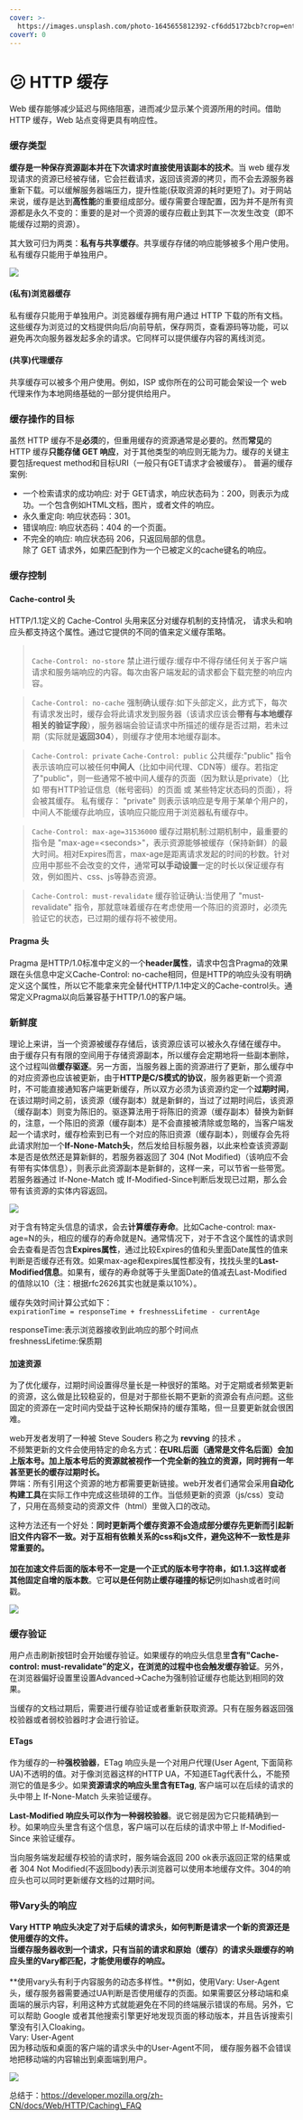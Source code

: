 ```yaml
---
cover: >-
  https://images.unsplash.com/photo-1645655812392-cf6dd5172bcb?crop=entropy&cs=srgb&fm=jpg&ixid=MnwxOTcwMjR8MHwxfHJhbmRvbXx8fHx8fHx8fDE2NDYwMTE2OTQ&ixlib=rb-1.2.1&q=85
coverY: 0
---
```


# 😕 HTTP 缓存

Web 缓存能够减少延迟与网络阻塞，进而减少显示某个资源所用的时间。借助 HTTP 缓存，Web 站点变得更具有响应性。

### 缓存类型

**缓存是一种保存资源副本并在下次请求时直接使用该副本的技术**。当 web 缓存发现请求的资源已经被存储，它会拦截请求，返回该资源的拷贝，而不会去源服务器重新下载。可以缓解服务器端压力，提升性能(获取资源的耗时更短了)。对于网站来说，缓存是达到**高性能**的重要组成部分。缓存需要合理配置，因为并不是所有资源都是永久不变的：重要的是对一个资源的缓存应截止到其下一次发生改变（即不能缓存过期的资源）。

其大致可归为两类：**私有与共享缓存**。共享缓存存储的响应能够被多个用户使用。私有缓存只能用于单独用户。

![](<../../.gitbook/assets/0 (1)>)

#### (私有)浏览器缓存

私有缓存只能用于单独用户。浏览器缓存拥有用户通过 HTTP 下载的所有文档。这些缓存为浏览过的文档提供向后/向前导航，保存网页，查看源码等功能，可以避免再次向服务器发起多余的请求。它同样可以提供缓存内容的离线浏览。

#### (共享)代理缓存

共享缓存可以被多个用户使用。例如，ISP 或你所在的公司可能会架设一个 web 代理来作为本地网络基础的一部分提供给用户。

### 缓存操作的目标

虽然 HTTP 缓存不是**必须**的，但重用缓存的资源通常是必要的。然而**常见**的 HTTP 缓存**只能存储 GET 响应**，对于其他类型的响应则无能为力。缓存的关键主要包括request method和目标URI（一般只有GET请求才会被缓存）。 普遍的缓存案例:

* 一个检索请求的成功响应: 对于 GET请求，响应状态码为：200，则表示为成功。一个包含例如HTML文档，图片，或者文件的响应。
* 永久重定向: 响应状态码：301。
* 错误响应: 响应状态码：404 的一个页面。
* 不完全的响应: 响应状态码 206，只返回局部的信息。\
  除了 GET 请求外，如果匹配到作为一个已被定义的cache键名的响应。

### 缓存控制

#### Cache-control 头

HTTP/1.1定义的 Cache-Control 头用来区分对缓存机制的支持情况， 请求头和响应头都支持这个属性。通过它提供的不同的值来定义缓存策略。



> \
> `Cache-Control: no-store` 禁止进行缓存:缓存中不得存储任何关于客户端请求和服务端响应的内容。每次由客户端发起的请求都会下载完整的响应内容。

> `Cache-Control: no-cache` 强制确认缓存:如下头部定义，此方式下，每次有请求发出时，缓存会将此请求发到服务器（该请求应该会**带有与本地缓存相关的验证字段**），服务器端会验证请求中所描述的缓存是否过期，若未过期（实际就是**返回304**），则缓存才使用本地缓存副本。

> `Cache-Control: private` `Cache-Control: public` 公共缓存:"public" 指令表示该响应可以被任何**中间人**（比如中间代理、CDN等）缓存。若指定了"public"，则一些通常不被中间人缓存的页面（因为默认是private）（比如 带有HTTP验证信息（帐号密码）的页面 或 某些特定状态码的页面），将会被其缓存。 私有缓存： "private" 则表示该响应是专用于某单个用户的，中间人不能缓存此响应，该响应只能应用于浏览器私有缓存中。

> `Cache-Control: max-age=31536000` 缓存过期机制:过期机制中，最重要的指令是 "max-age=\<seconds>"，表示资源能够被缓存（保持新鲜）的最大时间。相对Expires而言，max-age是距离请求发起的时间的秒数。针对应用中那些不会改变的文件，通常**可以手动设置**一定的时长以保证缓存有效，例如图片、css、js等静态资源。

> `Cache-Control: must-revalidate` 缓存验证确认:当使用了 "must-revalidate" 指令，那就意味着缓存在考虑使用一个陈旧的资源时，必须先验证它的状态，已过期的缓存将不被使用。

#### Pragma 头

Pragma 是HTTP/1.0标准中定义的一个**header属性**，请求中包含Pragma的效果跟在头信息中定义Cache-Control: no-cache相同，但是HTTP的响应头没有明确定义这个属性，所以它不能拿来完全替代HTTP/1.1中定义的Cache-control头。通常定义Pragma以向后兼容基于HTTP/1.0的客户端。

### 新鲜度

理论上来讲，当一个资源被缓存存储后，该资源应该可以被永久存储在缓存中。\
由于缓存只有有限的空间用于存储资源副本，所以缓存会定期地将一些副本删除，这个过程叫做**缓存驱逐**。另一方面，当服务器上面的资源进行了更新，那么缓存中的对应资源也应该被更新，由于**HTTP是C/S模式的协议**，服务器更新一个资源时，不可能直接通知客户端更新缓存，所以双方必须为该资源约定一个**过期时间**，在该过期时间之前，该资源（缓存副本）就是新鲜的，当过了过期时间后，该资源（缓存副本）则变为陈旧的。驱逐算法用于将陈旧的资源（缓存副本）替换为新鲜的，注意，一个陈旧的资源（缓存副本）是不会直接被清除或忽略的，当客户端发起一个请求时，缓存检索到已有一个对应的陈旧资源（缓存副本），则缓存会先将此请求附加一个**If-None-Match头**，然后发给目标服务器，以此来检查该资源副本是否是依然还是算新鲜的，若服务器返回了 304 (Not Modified)（该响应不会有带有实体信息），则表示此资源副本是新鲜的，这样一来，可以节省一些带宽。若服务器通过 If-None-Match 或 If-Modified-Since判断后发现已过期，那么会带有该资源的实体内容返回。

![](<../../.gitbook/assets/1 (3) (1)>)

对于含有特定头信息的请求，会去**计算缓存寿命**。比如Cache-control: max-age=N的头，相应的缓存的寿命就是N。通常情况下，对于不含这个属性的请求则会去查看是否包含**Expires属性**，通过比较Expires的值和头里面Date属性的值来判断是否缓存还有效。如果max-age和expires属性都没有，找找头里的**Last-Modified信息**。如果有，缓存的寿命就等于头里面Date的值减去Last-Modified的值除以10（注：根据rfc2626其实也就是乘以10%）。

缓存失效时间计算公式如下：\
`expirationTime = responseTime + freshnessLifetime - currentAge`

responseTime:表示浏览器接收到此响应的那个时间点\
freshnessLifetime:保质期

#### 加速资源

为了优化缓存，过期时间设置得尽量长是一种很好的策略。对于定期或者频繁更新的资源，这么做是比较稳妥的，但是对于那些长期不更新的资源会有点问题。这些固定的资源在一定时间内受益于这种长期保持的缓存策略，但一旦要更新就会很困难。

web开发者发明了一种被 Steve Souders 称之为 **revving** 的技术 。\
不频繁更新的文件会使用特定的命名方式：**在URL后面（通常是文件名后面）会加上版本号。加上版本号后的资源就被视作一个完全新的独立的资源，同时拥有一年甚至更长的缓存过期时长。**\
弊端：所有引用这个资源的地方都需要更新链接。web开发者们通常会采用**自动化构建工具**在实际工作中完成这些琐碎的工作。当低频更新的资源（js/css）变动了，只用在高频变动的资源文件（html）里做入口的改动。

这种方法还有一个好处：**同时更新两个缓存资源不会造成部分缓存先更新而引起新旧文件内容不一致。**对于互相有依赖关系的css和js文件，避免这种不一致性是非常重要的。\
\
加在加速文件后面的版本号不一定是一个正式的版本号字符串，如1.1.3这样或者其他**固定自增的版本数**。它**可以是任何防止缓存碰撞的标记**例如hash或者时间戳。

![](<../../.gitbook/assets/2 (1) (2)>)

### 缓存验证

用户点击刷新按钮时会开始缓存验证。如果缓存的响应头信息里**含有"Cache-control: must-revalidate”的定义，在浏览的过程中也会触发缓存验证**。另外，在浏览器偏好设置里设置Advanced->Cache为强制验证缓存也能达到相同的效果。

当缓存的文档过期后，需要进行缓存验证或者重新获取资源。只有在服务器返回强校验器或者弱校验器时才会进行验证。

#### ETags

作为缓存的一种**强校验器**，ETag 响应头是一个对用户代理(User Agent, 下面简称UA)不透明的值。对于像浏览器这样的HTTP UA，不知道ETag代表什么，不能预测它的值是多少。如果**资源请求的响应头里含有ETag**, 客户端可以在后续的请求的头中带上 If-None-Match 头来验证缓存。

**Last-Modified 响应头可以作为一种弱校验器**。说它弱是因为它只能精确到一秒。如果响应头里含有这个信息，客户端可以在后续的请求中带上 If-Modified-Since 来验证缓存。

当向服务端发起缓存校验的请求时，服务端会返回 200 ok表示返回正常的结果或者 304 Not Modified(不返回body)表示浏览器可以使用本地缓存文件。304的响应头也可以同时更新缓存文档的过期时间。

### 带Vary头的响应

**Vary HTTP 响应头决定了对于后续的请求头，如何判断是请求一个新的资源还是使用缓存的文件。**\
**当缓存服务器收到一个请求，只有当前的请求和原始（缓存）的请求头跟缓存的响应头里的Vary都匹配，才能使用缓存的响应。**\
\
**使用vary头有利于内容服务的动态多样性。**例如，使用Vary: User-Agent头，缓存服务器需要通过UA判断是否使用缓存的页面。如果需要区分移动端和桌面端的展示内容，利用这种方式就能避免在不同的终端展示错误的布局。另外，它可以帮助 Google 或者其他搜索引擎更好地发现页面的移动版本，并且告诉搜索引擎没有引入Cloaking。\
Vary: User-Agent\
因为移动版和桌面的客户端的请求头中的User-Agent不同， 缓存服务器不会错误地把移动端的内容输出到桌面端到用户。

![](<../../.gitbook/assets/3 (2) (1)>)

总结于：https://developer.mozilla.org/zh-CN/docs/Web/HTTP/Caching\_FAQ
